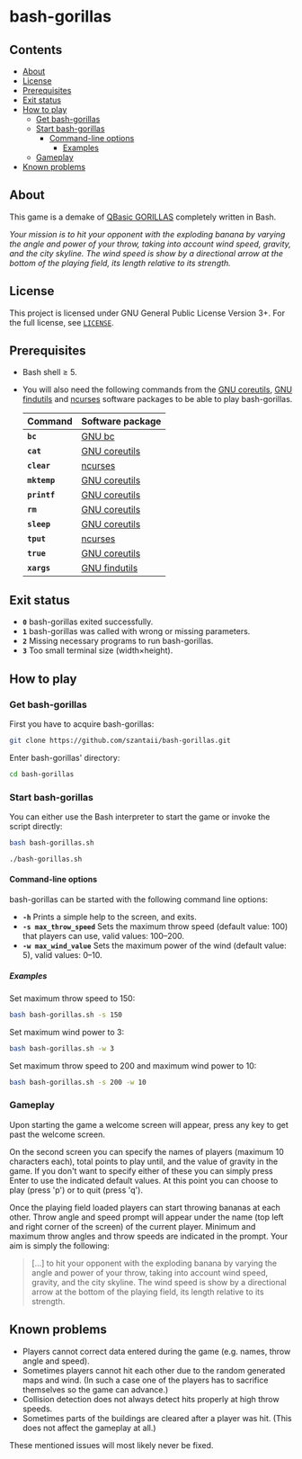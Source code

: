 # bash-gorillas

## Contents
 * [About](#about)
 * [License](#license)
 * [Prerequisites](#prerequisites)
 * [Exit status](#exit-status)
 * [How to play](#how-to-play)
   * [Get bash-gorillas](#get-bash-gorillas)
   * [Start bash-gorillas](#start-bash-gorillas)
     * [Command-line options](#command-line-options)
       * [Examples](#examples)
   * [Gameplay](#gameplay)
 * [Known problems](#known-problems)

## About

This game is a demake of [QBasic GORILLAS](https://en.wikipedia.org/wiki/Gorillas_%28video_game%29) completely written in Bash.

*Your mission is to hit your opponent with the exploding banana by varying the angle and power of your throw, taking into account wind speed, gravity, and the city skyline. The wind speed is show by a directional arrow at the bottom of the playing field, its length relative to its strength.*

## License

This project is licensed under GNU General Public License Version 3+. For the full license, see [`LICENSE`](LICENSE).

## Prerequisites

 * Bash shell ≥ 5.

 * You will also need the following commands from the [GNU coreutils][gnu-coreutils-link], [GNU findutils][gnu-findutils-link] and [ncurses][ncurses-link] software packages to be able to play bash-gorillas.

   | Command      | Software package                    |
   |--------------|-------------------------------------|
   | __`bc`__     | [GNU bc][gnu-bc-link]               |
   | __`cat`__    | [GNU coreutils][gnu-coreutils-link] |
   | __`clear`__  | [ncurses][ncurses-link]             |
   | __`mktemp`__ | [GNU coreutils][gnu-coreutils-link] |
   | __`printf`__ | [GNU coreutils][gnu-coreutils-link] |
   | __`rm`__     | [GNU coreutils][gnu-coreutils-link] |
   | __`sleep`__  | [GNU coreutils][gnu-coreutils-link] |
   | __`tput`__   | [ncurses][ncurses-link]             |
   | __`true`__   | [GNU coreutils][gnu-coreutils-link] |
   | __`xargs`__  | [GNU findutils][gnu-findutils-link] |

[gnu-bc-link]:        https://www.gnu.org/software/bc/
[gnu-coreutils-link]: https://www.gnu.org/software/coreutils/
[gnu-findutils-link]: https://www.gnu.org/software/findutils/
[ncurses-link]:       https://invisible-island.net/ncurses/

## Exit status

 * __`0`__ bash-gorillas exited successfully.
 * __`1`__ bash-gorillas was called with wrong or missing parameters.
 * __`2`__ Missing necessary programs to run bash-gorillas.
 * __`3`__ Too small terminal size (width×height).

## How to play

### Get bash-gorillas

First you have to acquire bash-gorillas:

```bash
git clone https://github.com/szantaii/bash-gorillas.git
```

Enter bash-gorillas' directory:

```bash
cd bash-gorillas
```

### Start bash-gorillas

You can either use the Bash interpreter to start the game or invoke the script directly:

```bash
bash bash-gorillas.sh
```

```bash
./bash-gorillas.sh
```

#### Command-line options

bash-gorillas can be started with the following command line options:

 * __`-h`__ Prints a simple help to the screen, and exits.
 * __`-s max_throw_speed`__ Sets the maximum throw speed (default value: 100) that players can use, valid values: 100–200.
 * __`-w max_wind_value`__ Sets the maximum power of the wind (default value: 5), valid values: 0–10.

##### Examples

Set maximum throw speed to 150:

```bash
bash bash-gorillas.sh -s 150
```

Set maximum wind power to 3:

```bash
bash bash-gorillas.sh -w 3
```

Set maximum throw speed to 200 and maximum wind power to 10:

```bash
bash bash-gorillas.sh -s 200 -w 10
```

### Gameplay

Upon starting the game a welcome screen will appear, press any key to get past the welcome screen.

On the second screen you can specify the names of players (maximum 10 characters each), total points to play until, and the value of gravity in the game. If you don't want to specify either of these you can simply press Enter to use the indicated default values. At this point you can choose to play (press 'p') or to quit (press 'q').

Once the playing field loaded players can start throwing bananas at each other. Throw angle and speed prompt will appear under the name (top left and right corner of the screen) of the current player. Minimum and maximum throw angles and throw speeds are indicated in the prompt. Your aim is simply the following:

>[...] to hit your opponent with the exploding banana by varying the angle and power of your throw, taking into account wind speed, gravity, and the city skyline. The wind speed is show by a directional arrow at the bottom of the playing field, its length relative to its strength.

## Known problems

 * Players cannot correct data entered during the game (e.g. names, throw angle and speed).
 * Sometimes players cannot hit each other due to the random generated maps and wind. (In such a case one of the players has to sacrifice themselves so the game can advance.)
 * Collision detection does not always detect hits properly at high throw speeds.
 * Sometimes parts of the buildings are cleared after a player was hit. (This does not affect the gameplay at all.)

These mentioned issues will most likely never be fixed.
